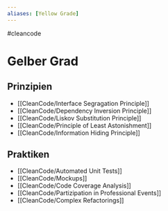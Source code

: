 ```yaml
---
aliases: [Yellow Grade]
---
```

#cleancode 
# Gelber Grad
## Prinzipien
- [[CleanCode/Interface Segragation Principle]]
- [[CleanCode/Dependency Inversion Principle]]
- [[CleanCode/Liskov Substitution Principle]]
- [[CleanCode/Principle of Least Astonishment]]
- [[CleanCode/Information Hiding Principle]]

## Praktiken
- [[CleanCode/Automated Unit Tests]]
- [[CleanCode/Mockups]]
- [[CleanCode/Code Coverage Analysis]]
- [[CleanCode/Partizipation in Professional Events]]
- [[CleanCode/Complex Refactorings]]